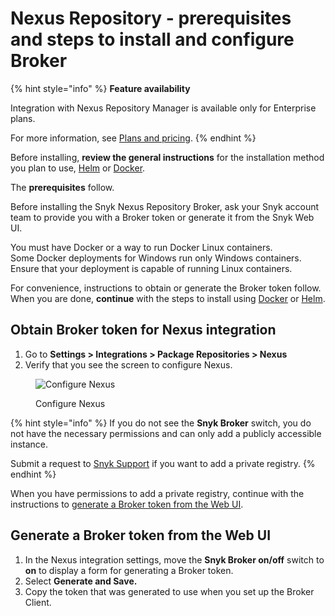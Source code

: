 # Nexus Repository - prerequisites and steps to install and configure Broker

{% hint style="info" %}
**Feature availability**

Integration with Nexus Repository Manager is available only for Enterprise plans.

For more information, see [Plans and pricing](https://snyk.io/plans).
{% endhint %}

Before installing, **review the general instructions** for the installation method you plan to use, [Helm](../install-and-configure-broker-using-helm.md) or [Docker](../install-and-configure-broker-using-docker.md).

The **prerequisites** follow.

Before installing the Snyk Nexus Repository Broker, ask your Snyk account team to provide you with a Broker token or generate it from the Snyk Web UI.

You must have Docker or a way to run Docker Linux containers.\
Some Docker deployments for Windows run only Windows containers. Ensure that your deployment is capable of running Linux containers.

For convenience, instructions to obtain or generate the Broker token follow. When you are done, **continue** with the steps to install using [Docker](set-up-snyk-broker-with-nexus-repository-manager.md) or [Helm](nexus-repository-install-and-configure-using-helm.md).

## Obtain Broker token for Nexus integration

1. Go to **Settings > Integrations > Package Repositories > Nexus**
2. Verify that you see the screen to configure Nexus.

<figure><img src="../../../../.gitbook/assets/Screenshot 2022-07-15 at 15.15.11.png" alt="Configure Nexus"><figcaption><p>Configure Nexus</p></figcaption></figure>

{% hint style="info" %}
If you do not see the **Snyk Broker** switch, you do not have the necessary permissions and can only add a publicly accessible instance.

Submit a request to [Snyk Support](https://support.snyk.io/hc/en-us/requests/new) if you want to add a private registry.
{% endhint %}

When you have permissions to add a private registry, continue with the instructions to [generate a Broker token from the Web UI](./#generate-a-broker-token-from-the-web-ui).

## Generate a Broker token from the Web UI

1. In the Nexus integration settings, move the **Snyk Broker on/off** switch to **on** to display a form for generating a Broker token.
2. Select **Generate and Save.**
3. Copy the token that was generated to use when you set up the Broker Client.


